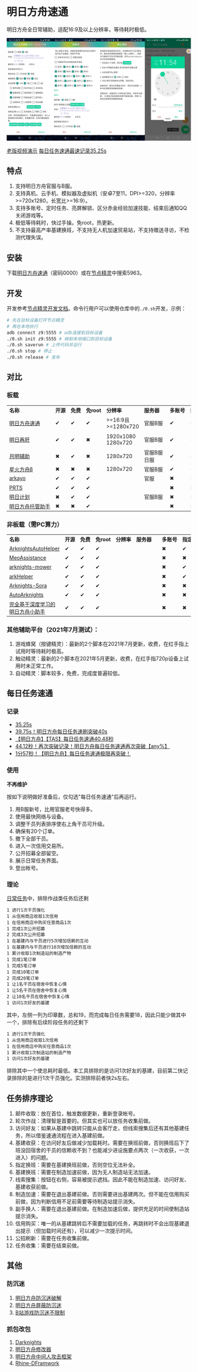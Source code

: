 # 明日方舟速通

明日方舟全日常辅助，适配16:9及以上分辨率，等待耗时极低。

![](./cover.jpg)

[老版视频演示](https://www.bilibili.com/video/BV1DL411t7n2) 
[每日任务速通最速记录35.25s](https://www.bilibili.com/video/BV1eQ4y1C7Ch)

## 特点

1. 支持明日方舟官服与B服。
1. 支持真机、云手机、模拟器及虚拟机（安卓7至11，DPI>=320，分辨率>=720x1280，长宽比>=16:9）。
1. 支持多账号、定时任务、亮屏解锁、区分赤金经验加速技能、结束后通知QQ关闭游戏等。
1. 极低等待耗时，快过手操。免root，热更新。
1. 不支持最高产率基建换班，不支持无人机加速贸易站，不支持赠送寻访，不检测代理失误。

## 安装

下载[明日方舟速通](https://wwa.lanzoui.com/b010qimmf)（密码0000）或在[节点精灵](http://card.nspirit.cn/getApk)中搜索5963。

## 开发

开发参考[节点精灵开发文档](http://www.nspirit.cn/api)。命令行用户可以使用仓库中的`./0.sh`开发，示例：

```bash
# 先在目标设备打开节点精灵
# 再在本地执行
adb connect z9:5555 # adb连接到目标设备
./0.sh init z9:5555 # 映射本地端口到目标设备
./0.sh saverun # 上传代码并运行
./0.sh stop # 停止
./0.sh release # 发布
```

## 对比

### 板载

<table>
   <tr>
      <td nowrap><b>名称&#12288;&#12288;&#12288;&#12288;&#12288;&#12288;<b></td>
      <td nowrap><b>开源<b></td>
      <td nowrap><b>免费<b></td>
      <td nowrap><b>免root<b></td>
      <td nowrap><b>分辨率<b></td>
      <td nowrap><b>服务器&#12288;<b></td>
      <td nowrap><b>多账号<b></td>
      <td nowrap><b>指定作战<b></td>
      <td nowrap><b>基建换班<b></td>
      <td nowrap><b>备注&#12288;&#12288;&#12288;&#12288;&#12288;&#12288;<b></td>
   </tr>
   <tr>
      <td><a href="https://github.com/tkkcc/arknights">明日方舟速通</a></td>
      <td>&#10004;</td>
      <td>&#10004;</td>
      <td>&#10004;</td>
      <td>>=16:9且 >=1280x720</td>
      <td>官服B服</td>
      <td>&#10004;</td>
      <td>&#10004;</td>
      <td>&#10004;</td>
      <td>最速，完成度高，节点精灵实现</td>
   </tr>
   <tr>
   <td><a href="https://github.com/Lancarus/a-mobile-anjian-script-for-arknight">明日再肝</a></td>
      <td>&#10004;</td>
      <td>&#10004;</td>
      <td>&#10006;</td>
      <td>1920x1080 1280x720</td>
      <td>官服B服</td>
      <td>&#10004;</td>
      <td>&#10004;</td>
      <td>&#10004;</td>
      <td>完成度高，按键精灵实现</td>
   </tr>
   <tr>
   <td><a href="https://www.aistool.com/">月明辅助</a></td>
      <td>&#10006;</td>
      <td>&#10004;</td>
      <td>&#10006;</td>
      <td>1280x720</td>
      <td>官服B服日服</td>
      <td>&#10004;</td>
      <td>&#10004;</td>
      <td>&#10004;</td>
      <td>完成度极高，飞天助手实现</td>
   </tr>
   <tr>
   <td><a href="https://www.bilibili.com/video/BV1ML411x7gz">星火方舟β</a></td>
      <td>&#10006;</td>
      <td>&#10006;</td>
      <td>&#10006;</td>
      <td>1280x720</td>
      <td>官服B服</td>
      <td>&#10004;</td>
      <td>&#10004;</td>
      <td>&#10004;</td>
      <td>完成度高</td>
   </tr>

   <tr>
   <td><a href="https://github.com/mslxl/arkayo">arkayo</a></td>
      <td>&#10004;</td>
      <td>&#10004;</td>
      <td>&#10004;</td>
      <td></td>
      <td>官服</td>
      <td>&#10006;</td>
      <td>&#10004;</td>
      <td>&#10006;</td>
      <td>autojs实现</td>
   </tr>
   <tr>
   <td><a href="https://github.com/AgainstEntropy/PRTS">PRTS</a></td>
      <td>&#10004;</td>
      <td>&#10004;</td>
      <td>&#10004;</td>
      <td></td>
      <td></td>
      <td>&#10006;</td>
      <td>&#10006;</td>
      <td>&#10006;</td>
      <td>autojs实现</td>
   </tr>
   <tr>
   <td><a href="https://space.bilibili.com/271091178/video">明日计划</a></td>
      <td>&#10006;</td>
      <td>&#10004;</td>
      <td>&#10004;</td>
      <td></td>
      <td>官服B服</td>
      <td>&#10006;</td>
      <td>&#10006;</td>
      <td>&#10006;</td>
      <td>autojs实现</td>
   </tr>
   <tr>
   <td><a href="https://www.bilibili.com/video/BV1kA41147HA">明日方舟托管助手</a></td>
      <td>&#10006;</td>
      <td>&#10006;</td>
      <td>&#10004;</td>
      <td></td>
      <td></td>
      <td>&#10006;</td>
      <td>&#10006;</td>
      <td>&#10004;</td>
      <td>节点精灵实现</td>
   </tr>
</table>

### 非板载（需PC算力）


<table>
   <tr>
      <td nowrap ><b>名称&#12288;&#12288;&#12288;&#12288;&#12288;&#12288;<b></td>
      <td nowrap ><b>开源<b></td>
      <td nowrap ><b>免费<b></td>
      <td nowrap ><b>免root<b></td>
      <td nowrap ><b>分辨率<b></td>
      <td nowrap ><b>服务器&#12288;<b></td>
      <td nowrap ><b>多账号<b></td>
      <td nowrap ><b>指定作战<b></td>
      <td nowrap ><b>基建换班<b></td>
      <td nowrap colspan=2><b>备注&#12288;&#12288;&#12288;&#12288;&#12288;&#12288;<b></td>
   </tr>
   <tr>
   <td><a href="https://github.com/ninthDevilHAUNSTER/ArknightsAutoHelper">ArknightsAutoHelper</a></td>
      <td>&#10004;</td>
      <td>&#10004;</td>
      <td>&#10004;</td>
      <td></td>
      <td></td>
      <td>&#10006;</td>
      <td>&#10004;</td>
      <td>&#10006;</td>
      <td>python实现</td>
   </tr>
   <tr>
   <td><a href="https://github.com/MistEO/MeoAssistance">MeoAssistance</a></td>
      <td>&#10004;</td>
      <td>&#10004;</td>
      <td>&#10004;</td>
      <td></td>
      <td></td>
      <td>&#10006;</td>
      <td>&#10006;</td>
      <td>&#10004;</td>
      <td>C++/C#实现</td>
   </tr>
   <tr>
   <td><a href="https://github.com/Konano/arknights-mower">arknights-mower</a></td>
      <td>&#10004;</td>
      <td>&#10004;</td>
      <td>&#10004;</td>
      <td></td>
      <td></td>
      <td>&#10006;</td>
      <td>&#10004;</td>
      <td>&#10006;</td>
      <td>python实现</td>
   </tr>
   <tr>
   <td><a href="https://github.com/MangetsuC/arkHelper">arkHelper</a></td>
      <td>&#10004;</td>
      <td>&#10004;</td>
      <td>&#10004;</td>
      <td></td>
      <td></td>
      <td>&#10006;</td>
      <td>&#10004;</td>
      <td>&#10006;</td>
      <td>python实现</td>
   </tr>
   <tr>
   <td><a href="https://github.com/zsppp/Arknights-Sora">Arknights-Sora</a></td>
      <td>&#10004;</td>
      <td>&#10004;</td>
      <td>&#10004;</td>
      <td></td>
      <td></td>
      <td>&#10006;</td>
      <td>&#10006;</td>
      <td>&#10006;</td>
      <td>python实现</td>
   </tr>
   <tr>
   <td><a href="https://github.com/DargonXuan/AutoArknights">AutoArknights</a></td>
      <td>&#10004;</td>
      <td>&#10004;</td>
      <td>&#10004;</td>
      <td></td>
      <td></td>
      <td>&#10006;</td>
      <td>&#10006;</td>
      <td>&#10006;</td>
      <td>python实现</td>
   </tr>
   <tr>
   <td><a href="https://github.com/leng-yue/ai-arkhelper">完全基于深度学习的 明日方舟小助手</a></td>
      <td>&#10004;</td>
      <td>&#10004;</td>
      <td>&#10004;</td>
      <td></td>
      <td></td>
      <td>&#10006;</td>
      <td>&#10006;</td>
      <td>&#10006;</td>
      <td>开发中</td>
   </tr>
</table>

### 其他辅助平台（2021年7月测试）：

1. 游戏蜂窝（按键精灵）：最新的2个脚本在2021年7月更新，收费，在红手指上试用时等待耗时极高。
1. 触动精灵：最新的2个脚本在2021年5月更新，收费，在红手指720p设备上试用时未正常工作。
1. 自动精灵：脚本较多，免费，完成度普遍较低。


## 每日任务速通

### 记录

- [35.25s](https://www.bilibili.com/video/BV1eQ4y1C7Ch)
- [39.75s！明日方舟每日任务速刷突破40s](https://www.bilibili.com/video/BV1Ky4y1572P)
- [【明日方舟】【TAS】每日任务速通40.48秒](https://www.bilibili.com/video/BV1i44y1k7Nx)
- [44.12秒！再次突破记录！明日方舟每日任务速通再次突破【any%】](https://www.bilibili.com/video/BV1zh411i7ea)
- [1分57秒！【明日方舟】每日任务速通极限再突破！](https://www.bilibili.com/video/BV1P341167fe)

### 使用

**不再维护**

按如下说明做好准备后，仅勾选"每日任务速通"后再运行。
1. 用B服新号，比用官服老号快得多。
1. 使用最快网络与设备。
1. 调整干员列表排序使右上角干员可升级。
1. 确保有20个订单。
1. 撤下全部干员。
1. 进入一次信用交易所。
1. 公开招募全部留空。
1. 展示日常任务界面。
1. 登出帐号。

### 理论

[日常任务](http://prts.wiki/w/%E4%BB%BB%E5%8A%A1%E5%88%97%E8%A1%A8)中，排除作战类任务后还剩
```txt
1 进行1次干员强化
1 从信用商店收取1次信用
1 在信用商店中购买任意商品1次
1 完成1次公开招募
2 完成3次公开招募
1 在基建内与干员进行5次增加信赖的互动
1 在基建内与干员进行10次增加信赖的互动
1 累计收取1次制造站的制造产物
1 完成1笔订单
1 完成5笔订单
1 完成10笔订单
2 完成20笔订单
1 让1名干员在宿舍中恢复心情
1 让5名干员在宿舍中恢复心情
2 让10名干员在宿舍中恢复心情
1 访问1次好友的基建
```
其中，左侧一列为印章数，总和19，而完成每日任务需要18，因此只能少做其中一个，排除有后续阶段任务的还剩下
```txt
1 进行1次干员强化
1 从信用商店收取1次信用
1 在信用商店中购买任意商品1次
1 累计收取1次制造站的制造产物
1 访问1次好友的基建
```
排除其中一个使总耗时最低。本工具排除的是访问1次好友的基建，目前第二快记录排除的是进行1次干员强化。实测排除前者快2s左右。

## 任务排序理论

1. 邮件收取：放在首位，触发数据更新，重新登录帐号。
1. 轮次作战：清理智是首要的。但其实也可以放任务收集前做。
1. 访问好友：如果从基建中跳转只能从会客厅走，但线索搜集后还有其他基建任务，所以借鉴速通流程在进入基建前做。
1. 基建收获：在访问好友后做减少加载耗时。需要在换班前做，否则换班后下了班没回宿舍的干员的信赖收不到？也能减少进设施要点两次（一次收获，一次进入）的问题。
1. 指定换班：需要在基建换班前做，否则空位无法补全。
1. 基建换班：需要在制造加速前做，因为无人制造站无法加速。
1. 线索搜集：按钮在右侧，容易被提示遮挡。因此不能在制造加速、访问好友、基建收获前做。
1. 制造加速：需要在退出基建前做。否则需要进出基建两次。但不能在信用购买前做，因为判断信用不足前需要等待制造站提示消失。
1. 副手换人：需要在退出基建前做。在制造加速后做，提供充足的时间使制造站提示消失。
1. 信用购买：唯一的从基建跳转后不需要加载的任务，再跳转时不会出现基建退出提示（但加载时间还有），可以减少一次提示时间。
1. 公招刷新：需要在任务收集前做。
1. 任务收集：需要在结束前做。

## 其他

### 防沉迷

1. [明日方舟防沉迷破解](https://github.com/tanenrumu/Arknights_Anti-addiction_Cheater)
1. [明日方舟屏蔽防沉迷](https://github.com/fhyuncai/Arknights-Anti-addiction)
1. [B站游戏防沉迷不限制](https://github.com/FuckAntiAddiction/BiligameAddictionNotLimited)

### 抓包改包

1. [Darknights](https://github.com/Darknights-dev/Darknights-server)
1. [明日方舟修改器](https://github.com/GhostStar/Arknights-Armada)
1. [明日方舟中间人攻击框架](https://github.com/LXG-Shadow/Arknights-Dolos)
1. [Rhine-DFramwork](https://github.com/Rhine-Department-0xf/Rhine-DFramwork)
